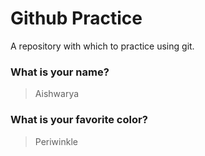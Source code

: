 # Github Practice

A repository with which to practice using git.

### What is your name?

> Aishwarya


### What is your favorite color?

> Periwinkle
